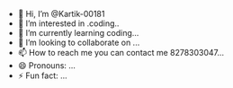 - 👋 Hi, I’m @Kartik-00181
- 👀 I’m interested in .coding..
- 🌱 I’m currently learning coding...
- 💞️ I’m looking to collaborate on ...
- 📫 How to reach me you can contact me 8278303047...
- 😄 Pronouns: ...
- ⚡ Fun fact: ...

<!---
Kartik-00181/Kartik-00181 is a ✨ special ✨ repository because its `README.md` (this file) appears on your GitHub profile.
You can click the Preview link to take a look at your changes.
--->
